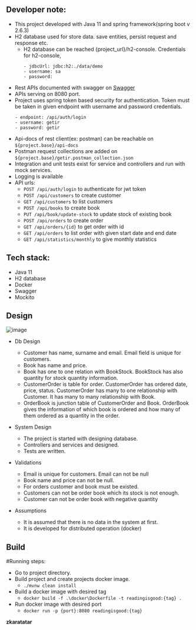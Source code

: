 ## Developer note:
  - This project developed with Java 11 and spring framework(spring boot v 2.6.3)
  - H2 database used for store data. save entities, persist request and response etc.
    - H2 database can be reached {project_url}/h2-console. Credentials for h2-console,
       ```
       - jdbcUrl: jdbc:h2:./data/demo
       - username: sa
       - password: 
      ```
  - Rest APIs documented with swagger on [Swagger](http://localhost:8080/swagger-ui) 
  - APIs serving on 8080 port.
  - Project uses spring token based security for authentication. Token must be taken in given endpoint with username and password credentials.
       ```
       - endpoint: /api/auth/login
       - username: getir
       - password: getir
      ```
   - Api-docs of rest client(ex: postman) can be reachable on ```${project.base}/api-docs```
   - Postman request collections are added on ```${project.base}/getir.postman_collection.json```
   - Integration and unit tests exist for service and controllers and run with mock services.
   - Logging is available
   - API urls: 
     - ```POST /api/auth/login``` to authenticate for jwt token
     - ```POST /api/customers``` to create customer
     - ```GET /api/customers``` to list customers
     - ```POST /api/books``` to create book
     - ```PUT /api/book/update-stock``` to update stock of existing book
     - ```POST /api/orders``` to create order
     - ```GET /api/orders/{id}``` to get order with id
     - ```GET /api/orders``` to list order with given start date and end date
     - ```GET /api/statistics/monthly``` to give monthly statistics

## Tech stack:

* Java 11
* H2 database
* Docker
* Swagger
* Mockito

## Design

![image](https://user-images.githubusercontent.com/9322357/155968084-43df853d-08cf-4ffc-aa16-100cb1685b4e.png)

- Db Design
  - Customer has name, surname and email. Email field is unique for customers.
  - Book has name and price. 
  - Book has one to one relation with BookStock. BookStock has also quantity for stock quantity information.
  - CustomerOrder is table for order. CustomerOrder has ordered date, price, status. CustomerOrder has many to one relationship with Customer. It has many to many relationship with Book.
  - OrderBook is junction table of CustomerOrder and Book. OrderBook gives the information of which book is ordered and how many of them ordered as a quantity in the order.

- System Design
  - The project is started with designing database.
  - Controllers and services and designed.
  - Tests are written.

- Validations
  - Email is unique for customers. Email can not be null
  - Book name and price can not be null.
  - For orders customer and book must be existed.
  - Customers can not be order book which its stock is not enough.
  - Customer can not be order book with negative quantity

- Assumptions
  - It is assumed that there is no data in the system at first.
  - It is developed for distributed operation (docker)

## Build

#Running steps:
- Go to project directory.
- Build project and create projects docker image.
  - ```./mvnw clean install```
- Build a docker image with desired tag
  - ```docker build -f .\docker\Dockerfile -t readingisgood:{tag} .```
- Run docker image with desired port
  - ```docker run -p {port}:8080 readingisgood:{tag}```  

**zkaratatar**
